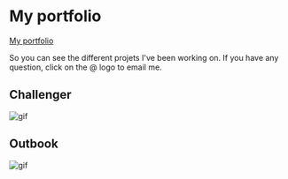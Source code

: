 # My portfolio
[My portfolio](https://svilder.github.io/sandra-vilder/)

So you can see the different projets I've been working on. If you have any question, click on the @ logo to email me.

## Challenger
![gif](src/images/Challenger.gif)

## Outbook
![gif](src/images/Outbook.gif)

